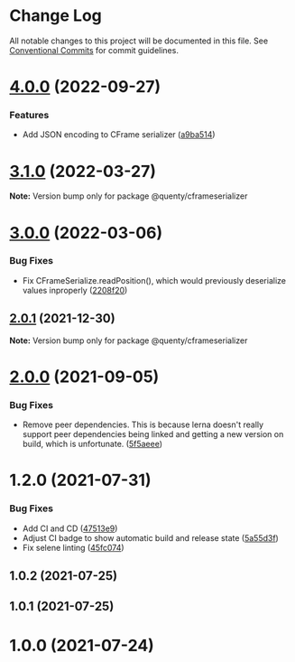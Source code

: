 # Change Log

All notable changes to this project will be documented in this file.
See [Conventional Commits](https://conventionalcommits.org) for commit guidelines.

# [4.0.0](https://github.com/Quenty/NevermoreEngine/compare/@quenty/cframeserializer@3.1.0...@quenty/cframeserializer@4.0.0) (2022-09-27)


### Features

* Add JSON encoding to CFrame serializer ([a9ba514](https://github.com/Quenty/NevermoreEngine/commit/a9ba5146ad3afb7d14d5320b104359b16c3d68a1))





# [3.1.0](https://github.com/Quenty/NevermoreEngine/compare/@quenty/cframeserializer@3.0.0...@quenty/cframeserializer@3.1.0) (2022-03-27)

**Note:** Version bump only for package @quenty/cframeserializer





# [3.0.0](https://github.com/Quenty/NevermoreEngine/compare/@quenty/cframeserializer@2.0.1...@quenty/cframeserializer@3.0.0) (2022-03-06)


### Bug Fixes

* Fix CFrameSerialize.readPosition(), which would previously deserialize values inproperly ([2208f20](https://github.com/Quenty/NevermoreEngine/commit/2208f20f99e49a64efe621c28af8140db1af3ce5))





## [2.0.1](https://github.com/Quenty/NevermoreEngine/compare/@quenty/cframeserializer@2.0.0...@quenty/cframeserializer@2.0.1) (2021-12-30)

**Note:** Version bump only for package @quenty/cframeserializer





# [2.0.0](https://github.com/Quenty/NevermoreEngine/compare/@quenty/cframeserializer@1.2.0...@quenty/cframeserializer@2.0.0) (2021-09-05)


### Bug Fixes

* Remove peer dependencies. This is because lerna doesn't really support peer dependencies being linked and getting a new version on build, which is unfortunate. ([5f5aeee](https://github.com/Quenty/NevermoreEngine/commit/5f5aeeea8de9975435309e53679f0ef7064f9dd0))





# 1.2.0 (2021-07-31)


### Bug Fixes

* Add CI and CD ([47513e9](https://github.com/Quenty/NevermoreEngine/commit/47513e9b568162707534af132396dd8756947dd3))
* Adjust CI badge to show automatic build and release state ([5a55d3f](https://github.com/Quenty/NevermoreEngine/commit/5a55d3f19bf8d66a760d67da9b56ed47fab74656))
* Fix selene linting ([45fc074](https://github.com/Quenty/NevermoreEngine/commit/45fc07489ee59127ac6582689f19a0e87c1e5b5a))



## 1.0.2 (2021-07-25)



## 1.0.1 (2021-07-25)



# 1.0.0 (2021-07-24)
